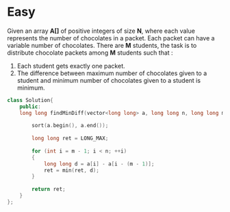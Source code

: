 # Easy

Given an array **A[]** of positive integers of size **N**, where each value represents the number of chocolates in a packet. Each packet can have a variable number of chocolates. There are **M** students, the task is to distribute chocolate packets among **M** students such that :

1. Each student gets exactly one packet.
2. The difference between maximum number of chocolates given to a student and minimum number of chocolates given to a student is minimum.

```cpp
class Solution{
    public:
    long long findMinDiff(vector<long long> a, long long n, long long m){
        
        sort(a.begin(), a.end());
        
        long long ret = LONG_MAX;
        
        for (int i = m - 1; i < n; ++i)
        {
            long long d = a[i] - a[i - (m - 1)];
            ret = min(ret, d);
        }
        
        return ret;
    }   
};
```
